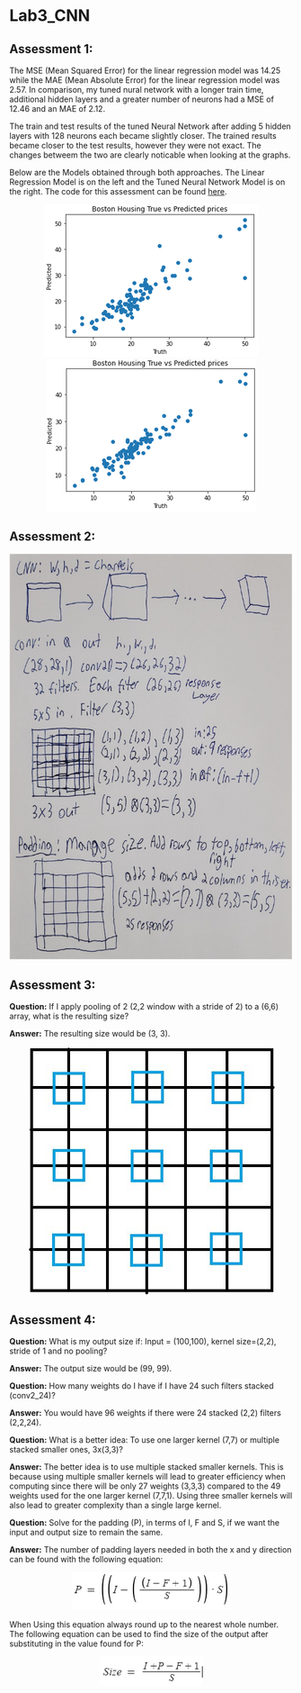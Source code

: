 # Lab3_CNN

## Assessment 1:

  The MSE (Mean Squared Error) for the linear regression model was 14.25 while the MAE (Mean Absolute Error) for the linear regression model was 2.57. In comparison, my tuned nural network with a longer train time, additional hidden layers and a greater number of neurons had a MSE of 12.46 and an MAE of 2.12.

  The train and test results of the tuned Neural Network after adding 5 hidden layers with 128 neurons each became slightly closer. The trained results became closer to the test results, however they were not exact. The changes betweem the two are clearly noticable when looking at the graphs.
  
  Below are the Models obtained through both approaches. The Linear Regression Model is on the left and the Tuned Neural Network Model is on the right. The code for this assessment can be found [here](https://github.com/serpawatwit/Lab3_CNN/blob/main/Boston_housing_dense_NN_using_Keras_pipeline.ipynb).


<p align="center">
  <img src="Linear_Regression_Model.PNG">
  <img src="Tuned_Neural_Network.PNG">
</p>

## Assessment 2:

<p align="center">
  <img src="Lecture_2_Notes.jpg">
</p> 
  
## Assessment 3:

  **Question:** If I apply pooling of 2 (2,2 window with a stride of 2) to a (6,6) array, what is the resulting size?
  
  **Answer:** The resulting size would be (3, 3).
  
<p align="center">
  <img src="A3.JPG">
</p> 
  
## Assessment 4:

  **Question:** What is my output size if: Input = (100,100), kernel size=(2,2), stride of 1 and no pooling? 
  
  **Answer:**  The output size would be (99, 99).
  
  **Question:** How many weights do I have if I have 24 such filters stacked (conv2_24)?
  
  **Answer:**  You would have 96 weights if there were 24 stacked (2,2) filters (2,2,24).
  
  **Question:** What is a better idea: To use one larger kernel (7,7) or multiple stacked smaller ones, 3x(3,3)? 
  
  **Answer:**  The better idea is to use multiple stacked smaller kernels. This is because using multiple smaller kernels will lead to greater efficiency when computing since there will be only 27 weights (3,3,3) compared to the 49 weights used for the one larger kernel (7,7,1). Using three smaller kernels will also lead to greater complexity than a single large kernel.
  
  **Question:** Solve for the padding (P), in terms of I, F and S, if we want the input and output size to remain the same. 
  
  **Answer:** The number of padding layers needed in both the x and y direction can be found with the following equation:
  
<p align="center">
  <img src="Padding_Layers_Equation.PNG">
</p>

When Using this equation always round up to the nearest whole number. The following equation can be used to find the size of the output after substituting in the value found for P:

<p align="center">
  <img src="Size_Of_Out.PNG">
</p>
